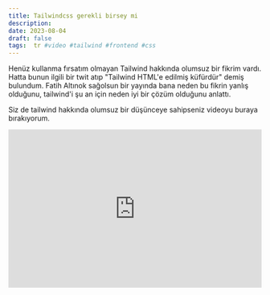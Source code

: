 ```yaml
---
title: Tailwindcss gerekli birsey mi
description:
date: 2023-08-04 
draft: false
tags:  tr #video #tailwind #frontend #css
---
```



Henüz kullanma fırsatım olmayan Tailwind hakkında olumsuz bir fikrim vardı. Hatta bunun ilgili bir twit atıp "Tailwind HTML'e edilmiş küfürdür" demiş bulundum. Fatih Altınok sağolsun bir yayında bana neden bu fikrin yanlış olduğunu, tailwind'i şu an için neden iyi bir çözüm olduğunu anlattı. 

<!--more--> 

Siz de tailwind hakkında olumsuz bir düşünceye sahipseniz videoyu buraya bırakıyorum.

<iframe style="width:100%" height="315" src="https://www.youtube.com/embed/R3YSvjuBqJw" title="YouTube video player" frameborder="0" allow="accelerometer; autoplay; clipboard-write; encrypted-media; gyroscope; picture-in-picture; web-share" allowfullscreen></iframe>

